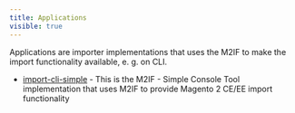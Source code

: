 ```yaml
---
title: Applications
visible: true
---
```


Applications are importer implementations that uses the M2IF to make the import functionality available, e. g. on CLI.

* [import-cli-simple](https://github.com/techdivision/import-cli-simple) - This is the M2IF - Simple Console Tool implementation that uses M2IF to provide Magento 2 CE/EE import functionality